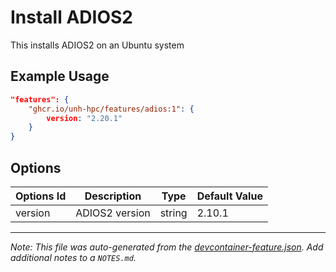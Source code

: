 
# Install ADIOS2 

This installs ADIOS2 on an Ubuntu system

## Example Usage

```json
"features": {
    "ghcr.io/unh-hpc/features/adios:1": {
        version: "2.20.1"
    }
}
```

## Options

| Options Id | Description | Type | Default Value |
|-----|-----|-----|-----|
| version | ADIOS2 version | string | 2.10.1 |



---

_Note: This file was auto-generated from the [devcontainer-feature.json](https://github.com/unh-hpc/features/blob/main/src/color/devcontainer-feature.json).  Add additional notes to a `NOTES.md`._
